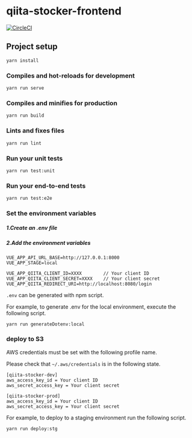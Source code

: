 # qiita-stocker-frontend
[![CircleCI](https://circleci.com/gh/nekochans/qiita-stocker-frontend/tree/master.svg?style=svg)](https://circleci.com/gh/nekochans/qiita-stocker-frontend/tree/master)

## Project setup
```
yarn install
```

### Compiles and hot-reloads for development
```
yarn run serve
```

### Compiles and minifies for production
```
yarn run build
```

### Lints and fixes files
```
yarn run lint
```

### Run your unit tests
```
yarn run test:unit
```

### Run your end-to-end tests
```
yarn run test:e2e
```

### Set the environment variables

##### 1.Create an .env file
##### 2.Add the environment variables
```
VUE_APP_API_URL_BASE=http://127.0.0.1:8000
VUE_APP_STAGE=local

VUE_APP_QIITA_CLIENT_ID=XXXX        // Your client ID
VUE_APP_QIITA_CLIENT_SECRET=XXXX    // Your client secret
VUE_APP_QIITA_REDIRECT_URI=http://localhost:8080/login
```

`.env` can be generated with npm script.

For example, to generate .env for the local environment, execute the following script.

`yarn run generateDotenv:local`

### deploy to S3

AWS credentials must be set with the following profile name.

Please check that `~/.aws/credentials` is in the following state.

```
[qiita-stocker-dev]
aws_access_key_id = Your client ID
aws_secret_access_key = Your client secret

[qiita-stocker-prod]
aws_access_key_id = Your client ID
aws_secret_access_key = Your client secret
```

For example, to deploy to a staging environment run the following script.

`yarn run deploy:stg`
